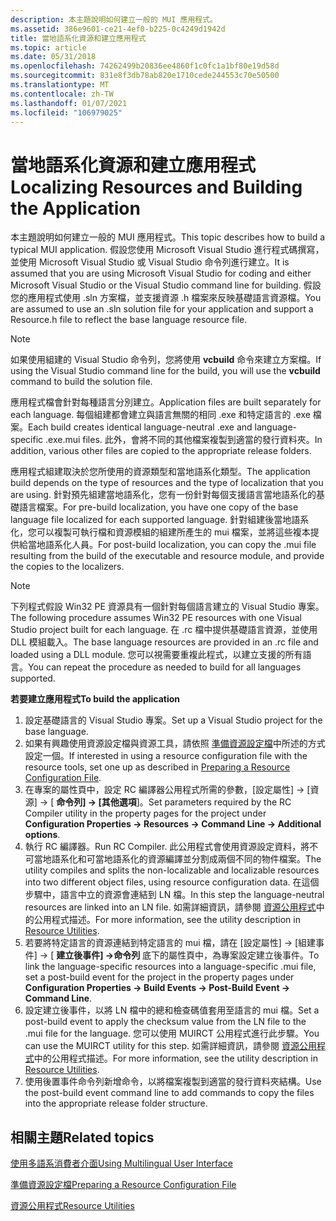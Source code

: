 ```yaml
---
description: 本主題說明如何建立一般的 MUI 應用程式。
ms.assetid: 386e9601-ce21-4ef0-b225-0c4249d1942d
title: 當地語系化資源和建立應用程式
ms.topic: article
ms.date: 05/31/2018
ms.openlocfilehash: 74262499b20836ee4860f1c0fc1a1bf80e19d58d
ms.sourcegitcommit: 831e8f3db78ab820e1710cede244553c70e50500
ms.translationtype: MT
ms.contentlocale: zh-TW
ms.lasthandoff: 01/07/2021
ms.locfileid: "106979025"
---
```

# <a name="localizing-resources-and-building-the-application"></a><span data-ttu-id="def28-103">當地語系化資源和建立應用程式</span><span class="sxs-lookup"><span data-stu-id="def28-103">Localizing Resources and Building the Application</span></span>

<span data-ttu-id="def28-104">本主題說明如何建立一般的 MUI 應用程式。</span><span class="sxs-lookup"><span data-stu-id="def28-104">This topic describes how to build a typical MUI application.</span></span> <span data-ttu-id="def28-105">假設您使用 Microsoft Visual Studio 進行程式碼撰寫，並使用 Microsoft Visual Studio 或 Visual Studio 命令列進行建立。</span><span class="sxs-lookup"><span data-stu-id="def28-105">It is assumed that you are using Microsoft Visual Studio for coding and either Microsoft Visual Studio or the Visual Studio command line for building.</span></span> <span data-ttu-id="def28-106">假設您的應用程式使用 .sln 方案檔，並支援資源 .h 檔案來反映基礎語言資源檔。</span><span class="sxs-lookup"><span data-stu-id="def28-106">You are assumed to use an .sln solution file for your application and support a Resource.h file to reflect the base language resource file.</span></span>

> [!Note]  
> <span data-ttu-id="def28-107">如果使用組建的 Visual Studio 命令列，您將使用 **vcbuild** 命令來建立方案檔。</span><span class="sxs-lookup"><span data-stu-id="def28-107">If using the Visual Studio command line for the build, you will use the **vcbuild** command to build the solution file.</span></span>

 

<span data-ttu-id="def28-108">應用程式檔會針對每種語言分別建立。</span><span class="sxs-lookup"><span data-stu-id="def28-108">Application files are built separately for each language.</span></span> <span data-ttu-id="def28-109">每個組建都會建立與語言無關的相同 .exe 和特定語言的 .exe 檔案。</span><span class="sxs-lookup"><span data-stu-id="def28-109">Each build creates identical language-neutral .exe and language-specific .exe.mui files.</span></span> <span data-ttu-id="def28-110">此外，會將不同的其他檔案複製到適當的發行資料夾。</span><span class="sxs-lookup"><span data-stu-id="def28-110">In addition, various other files are copied to the appropriate release folders.</span></span>

<span data-ttu-id="def28-111">應用程式組建取決於您所使用的資源類型和當地語系化類型。</span><span class="sxs-lookup"><span data-stu-id="def28-111">The application build depends on the type of resources and the type of localization that you are using.</span></span> <span data-ttu-id="def28-112">針對預先組建當地語系化，您有一份針對每個支援語言當地語系化的基礎語言檔案。</span><span class="sxs-lookup"><span data-stu-id="def28-112">For pre-build localization, you have one copy of the base language file localized for each supported language.</span></span> <span data-ttu-id="def28-113">針對組建後當地語系化，您可以複製可執行檔和資源模組的組建所產生的 mui 檔案，並將這些複本提供給當地語系化人員。</span><span class="sxs-lookup"><span data-stu-id="def28-113">For post-build localization, you can copy the .mui file resulting from the build of the executable and resource module, and provide the copies to the localizers.</span></span>

> [!Note]  
> <span data-ttu-id="def28-114">下列程式假設 Win32 PE 資源具有一個針對每個語言建立的 Visual Studio 專案。</span><span class="sxs-lookup"><span data-stu-id="def28-114">The following procedure assumes Win32 PE resources with one Visual Studio project built for each language.</span></span> <span data-ttu-id="def28-115">在 .rc 檔中提供基礎語言資源，並使用 DLL 模組載入。</span><span class="sxs-lookup"><span data-stu-id="def28-115">The base language resources are provided in an .rc file and loaded using a DLL module.</span></span> <span data-ttu-id="def28-116">您可以視需要重複此程式，以建立支援的所有語言。</span><span class="sxs-lookup"><span data-stu-id="def28-116">You can repeat the procedure as needed to build for all languages supported.</span></span>

 

<span data-ttu-id="def28-117">**若要建立應用程式**</span><span class="sxs-lookup"><span data-stu-id="def28-117">**To build the application**</span></span>

1.  <span data-ttu-id="def28-118">設定基礎語言的 Visual Studio 專案。</span><span class="sxs-lookup"><span data-stu-id="def28-118">Set up a Visual Studio project for the base language.</span></span>
2.  <span data-ttu-id="def28-119">如果有興趣使用資源設定檔與資源工具，請依照 [準備資源設定檔](preparing-a-resource-configuration-file.md)中所述的方式設定一個。</span><span class="sxs-lookup"><span data-stu-id="def28-119">If interested in using a resource configuration file with the resource tools, set one up as described in [Preparing a Resource Configuration File](preparing-a-resource-configuration-file.md).</span></span>
3.  <span data-ttu-id="def28-120">在專案的屬性頁中，設定 RC 編譯器公用程式所需的參數，[設定屬性] → [資源] → [ **命令列] → [其他選項**]。</span><span class="sxs-lookup"><span data-stu-id="def28-120">Set parameters required by the RC Compiler utility in the property pages for the project under **Configuration Properties → Resources → Command Line → Additional options**.</span></span>
4.  <span data-ttu-id="def28-121">執行 RC 編譯器。</span><span class="sxs-lookup"><span data-stu-id="def28-121">Run RC Compiler.</span></span> <span data-ttu-id="def28-122">此公用程式會使用資源設定資料，將不可當地語系化和可當地語系化的資源編譯並分割成兩個不同的物件檔案。</span><span class="sxs-lookup"><span data-stu-id="def28-122">The utility compiles and splits the non-localizable and localizable resources into two different object files, using resource configuration data.</span></span> <span data-ttu-id="def28-123">在這個步驟中，語言中立的資源會連結到 LN 檔。</span><span class="sxs-lookup"><span data-stu-id="def28-123">In this step the language-neutral resources are linked into an LN file.</span></span> <span data-ttu-id="def28-124">如需詳細資訊，請參閱 [資源公用程式](resource-utilities.md)中的公用程式描述。</span><span class="sxs-lookup"><span data-stu-id="def28-124">For more information, see the utility description in [Resource Utilities](resource-utilities.md).</span></span>
5.  <span data-ttu-id="def28-125">若要將特定語言的資源連結到特定語言的 mui 檔，請在 [設定屬性] → [組建事件] → [ **建立後事件] →命令列** 底下的屬性頁中，為專案設定建立後事件。</span><span class="sxs-lookup"><span data-stu-id="def28-125">To link the language-specific resources into a language-specific .mui file, set a post-build event for the project in the property pages under **Configuration Properties → Build Events → Post-Build Event → Command Line**.</span></span>
6.  <span data-ttu-id="def28-126">設定建立後事件，以將 LN 檔中的總和檢查碼值套用至語言的 mui 檔。</span><span class="sxs-lookup"><span data-stu-id="def28-126">Set a post-build event to apply the checksum value from the LN file to the .mui file for the language.</span></span> <span data-ttu-id="def28-127">您可以使用 MUIRCT 公用程式進行此步驟。</span><span class="sxs-lookup"><span data-stu-id="def28-127">You can use the MUIRCT utility for this step.</span></span> <span data-ttu-id="def28-128">如需詳細資訊，請參閱 [資源公用程式](resource-utilities.md)中的公用程式描述。</span><span class="sxs-lookup"><span data-stu-id="def28-128">For more information, see the utility description in [Resource Utilities](resource-utilities.md).</span></span>
7.  <span data-ttu-id="def28-129">使用後置事件命令列新增命令，以將檔案複製到適當的發行資料夾結構。</span><span class="sxs-lookup"><span data-stu-id="def28-129">Use the post-build event command line to add commands to copy the files into the appropriate release folder structure.</span></span>

## <a name="related-topics"></a><span data-ttu-id="def28-130">相關主題</span><span class="sxs-lookup"><span data-stu-id="def28-130">Related topics</span></span>

<dl> <dt>

[<span data-ttu-id="def28-131">使用多語系消費者介面</span><span class="sxs-lookup"><span data-stu-id="def28-131">Using Multilingual User Interface</span></span>](using-multilingual-user-interface.md)
</dt> <dt>

[<span data-ttu-id="def28-132">準備資源設定檔</span><span class="sxs-lookup"><span data-stu-id="def28-132">Preparing a Resource Configuration File</span></span>](preparing-a-resource-configuration-file.md)
</dt> <dt>

[<span data-ttu-id="def28-133">資源公用程式</span><span class="sxs-lookup"><span data-stu-id="def28-133">Resource Utilities</span></span>](resource-utilities.md)
</dt> </dl>

 

 



